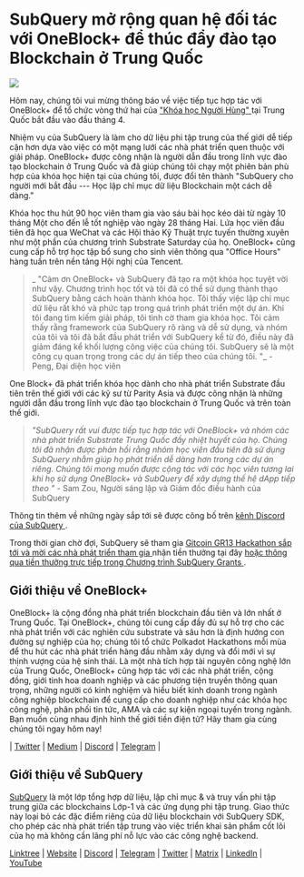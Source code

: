 # SubQuery mở rộng quan hệ đối tác với OneBlock+ để thúc đẩy đào tạo Blockchain ở Trung Quốc

![](https://miro.medium.com/max/1400/0*vr-DzLokDkkiY4ss)

Hôm nay, chúng tôi vui mừng thông báo về việc tiếp tục hợp tác với OneBlock+ để tổ chức vòng thứ hai của [ "Khóa học Người Hùng" ](https://doc.subquery.network/academy/herocourse/) tại Trung Quốc bắt đầu vào đầu tháng 4.

Nhiệm vụ của SubQuery là làm cho dữ liệu phi tập trung của thế giới dễ tiếp cận hơn dựa vào việc có một mạng lưới các nhà phát triển quen thuộc với giải pháp. OneBlock+ được công nhận là người dẫn đầu trong lĩnh vực đào tạo blockchain ở Trung Quốc và đã giúp chúng tôi chạy một phiên bản phù hợp của khóa học hiện tại của chúng tôi, được đổi tên thành "SubQuery cho người mới bắt đầu --- Học lập chỉ mục dữ liệu Blockchain một cách dễ dàng."

Khóa học thu hút 90 học viên tham gia vào sáu bài học kéo dài từ ngày 10 tháng Một cho đến lễ tốt nghiệp vào ngày 28 tháng Hai. Lứa học viên đầu tiên đã học qua WeChat và các Hội thảo Kỹ Thuật trực tuyến thường xuyên như một phần của chương trình Substrate Saturday của họ. OneBlock+ cũng cung cấp hỗ trợ học tập bổ sung cho sinh viên thông qua "Office Hours" hàng tuần trên nền tảng Hội nghị của Tencent.

> _ "Cảm ơn OneBlock+ và SubQuery đã tạo ra một khóa học tuyệt vời như vậy. Chương trình học tốt và tôi đã có thể sử dụng thành thạo SubQuery bằng cách hoàn thành khóa học. Tôi thấy việc lập chỉ mục dữ liệu rất khó và phức tạp trong quá trình phát triển một dự án. Khi tôi đang tìm kiếm giải pháp, tôi tình cờ tham gia khóa học. Tôi cảm thấy rằng framework của SubQuery rõ ràng và dễ sử dụng, và nhóm của tôi và tôi đã bắt đầu phát triển với SubQuery kể từ đó, điều này đã giảm đáng kể khối lượng công việc của chúng tôi. SubQuery sẽ là một công cụ quan trọng trong các dự án tiếp theo của chúng tôi. "_ - Peng, Đại diện học viên

One Block+ đã phát triển khóa học dành cho nhà phát triển Substrate đầu tiên trên thế giới với các kỹ sư từ Parity Asia và được công nhận là những người dẫn đầu trong lĩnh vực đào tạo blockchain ở Trung Quốc và trên toàn thế giới.

> _"SubQuery rất vui được tiếp tục hợp tác với OneBlock+ và nhóm các nhà phát triển Substrate Trung Quốc đầy nhiệt huyết của họ. Chúng tôi đã nhận được phản hồi rằng nhóm học viên đầu tiên đã sử dụng SubQuery nhằm giúp họ phát triển dễ dàng hơn trong các dự án riêng. Chúng tôi mong muốn được cộng tác với các học viên tương lai khi họ sử dụng OneBlock+ và SubQuery để xây dựng thế hệ dApp tiếp theo "_ - Sam Zou, Người sáng lập và Giám đốc điều hành của SubQuery

Thông tin thêm về những ngày sắp tới sẽ được công bố trên [ kênh Discord của SubQuery ](https://discord.com/invite/78zg8aBSMG).

Trong thời gian chờ đợi, SubQuery sẽ tham gia [ Gitcoin GR13 Hackathon sắp tới và mời các nhà phát triển tham gia ](https://gitcoin.co/hackathon/gr13/onboard) nhận tiền thưởng tại đây [ hoặc thông qua tiền thưởng trực tiếp trong Chương trình SubQuery Grants ](https://subquery.network/grants).

## Giới thiệu về OneBlock+

OneBlock+ là cộng đồng nhà phát triển blockchain đầu tiên và lớn nhất ở Trung Quốc. Tại OneBlock+, chúng tôi cung cấp đầy đủ sự hỗ trợ cho các nhà phát triển với các nghiên cứu substrate và sâu hơn là định hướng con đường sự nghiệp của họ; chúng tôi tổ chức Polkadot Hackathons mỗi mùa để thu hút các nhà phát triển hàng đầu nhằm xây dựng và đổi mới vì sự thịnh vượng của hệ sinh thái. Là một nhà tích hợp tài nguyên công nghệ lớn của Trung Quốc, OneBlock+ cũng hợp tác với các nhà phát triển, cộng đồng, giới tinh hoa doanh nghiệp và các phương tiện truyền thông quan trọng, những người có kinh nghiệm và hiểu biết kinh doanh trong ngành công nghiệp blockchain để cung cấp cho doanh nghiệp như các khóa học công nghệ, phân phối tin tức, AMA và các sự kiện ngoại tuyến trong ngành. Bạn muốn cùng nhau định hình thế giới tiền điện tử? Hãy tham gia cùng chúng tôi ngay hôm nay!

| [Twitter](https://mobile.twitter.com/oneblock_) | [Medium](https://medium.com/@OneBlockplus?p=5a6193755f9b) | [Discord](https://discord.gg/5aWx6Rch) | [Telegram](https://t.me/oneblock_dev) |

## Giới thiệu về SubQuery

[SubQuery](https://subquery.network) là một lớp tổng hợp dữ liệu, lập chỉ mục & và truy vấn phi tập trung giữa các blockchains Lớp-1 và các ứng dụng phi tập trung. Giao thức này loại bỏ các đặc điểm riêng của dữ liệu blockchain với SubQuery SDK, cho phép các nhà phát triển tập trung vào việc triển khai sản phẩm cốt lõi của họ mà không cần lãng phí nỗ lực vào các công nghệ backend.

​​[Linktree](https://linktr.ee/subquerynetwork) | [Website](https://subquery.network/) | [Discord](https://discord.com/invite/78zg8aBSMG) | [Telegram](https://t.me/subquerynetwork) | [Twitter](https://twitter.com/subquerynetwork) | [Matrix](https://matrix.to/#/#subquery:matrix.org) | [LinkedIn](https://www.linkedin.com/company/subquery) | [YouTube](https://www.youtube.com/channel/UCi1a6NUUjegcLHDFLr7CqLw)
